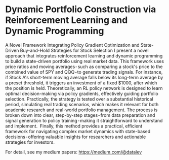 # Dynamic Portfolio Construction via Reinforcement Learning and Dynamic Programming
A Novel Framework Integrating Policy Gradient Optimization and State-Driven Buy-and-Hold Strategies for Stock Selection
I present a novel approach that integrates reinforcement learning and dynamic programming to build a state-driven portfolio using real market data. This framework uses price ratios and moving averages - such as comparing a stock's price to the combined value of SPY and QQQ - to generate trading signals. For instance, if Stock A's short-term moving average falls below its long-term average by a preset threshold, it triggers an investment of a fixed $1000, after which the position is held.
Theoretically, an RL policy network is designed to learn optimal decision-making via policy gradients, effectively guiding portfolio selection. Practically, the strategy is tested over a substantial historical period, simulating real trading scenarios, which makes it relevant for both academic research and real-world portfolio management.
The process is broken down into clear, step-by-step stages - from data preparation and signal generation to policy training - making it straightforward to understand and implement. 
Finally, this method provides a practical, efficient framework for navigating complex market dynamics with state-based decisions - offering valuable insights for researchers and actionable strategies for investors.

For detail, see my medium papers: https://medium.com/@datalev
